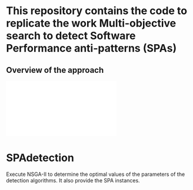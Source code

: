 
# This repository contains the code to replicate the work Multi-objective search to detect Software Performance anti-patterns (SPAs)
## Overview of the approach
![image](approach.pdf)

# SPAdetection
Execute NSGA-II to determine the optimal values of the parameters of the detection algorithms. It also provide the SPA instances. 
